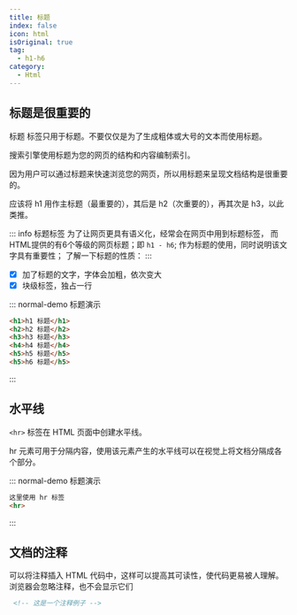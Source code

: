 ```yaml
---
title: 标题
index: false
icon: html
isOriginal: true
tag: 
  - h1-h6
category:
  - Html
---
```


## 标题是很重要的

标题 标签只用于标题。不要仅仅是为了生成粗体或大号的文本而使用标题。

搜索引擎使用标题为您的网页的结构和内容编制索引。

因为用户可以通过标题来快速浏览您的网页，所以用标题来呈现文档结构是很重要的。

应该将 h1 用作主标题（最重要的），其后是 h2（次重要的），再其次是 h3，以此类推。

::: info 标题标签
为了让网页更具有语义化，经常会在网页中用到标题标签， 而HTML提供的有6个等级的网页标题；即 `h1 - h6`; 作为标题的使用，同时说明该文字具有重要性； 了解一下标题的性质：
:::

- [x] 加了标题的文字，字体会加粗，依次变大
- [x] 块级标签，独占一行

::: normal-demo 标题演示

```html
<h1>h1 标题</h1>
<h2>h2 标题</h2>
<h3>h3 标题</h3>
<h4>h4 标题</h4>
<h5>h5 标题</h5>
<h5>h6 标题</h5>
```

:::

## 水平线

`<hr>` 标签在 HTML 页面中创建水平线。

hr 元素可用于分隔内容，使用该元素产生的水平线可以在视觉上将文档分隔成各个部分。

::: normal-demo 标题演示

```html
这里使用 hr 标签
<hr>
```

:::

## 文档的注释

可以将注释插入 HTML 代码中，这样可以提高其可读性，使代码更易被人理解。浏览器会忽略注释，也不会显示它们

``` html
 <!-- 这是一个注释例子 -->
```
